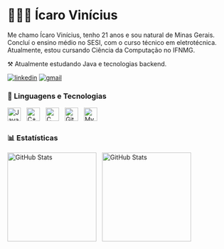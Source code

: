 # 👩🏻‍💻 Ícaro Vinícius

Me chamo Ícaro Vinícius, tenho 21 anos e sou natural de Minas Gerais. Concluí o ensino médio no SESI, com o curso técnico em eletrotécnica. Atualmente, estou cursando Ciência da Computação no IFNMG. 

⚒️ Atualmente estudando Java e tecnologias backend.

[![linkedin](https://img.shields.io/badge/LinkedIn-0077B5?style=for-the-badge&logo=linkedin&logoColor=white)](https://www.linkedin.com/in/ícaro-vinícius-8b1975232/)
[![gmail](https://img.shields.io/badge/Gmail-D14836?style=for-the-badge&logo=gmail&logoColor=white)](mailto:icaro.v84@gmail.com)


### 🤖 Linguagens e Tecnologias

<img 
    align="left" 
    alt="Java" 
    title="Java"
    width="30px" 
    style="padding-right: 10px;" 
    src="https://cdn.jsdelivr.net/gh/devicons/devicon@latest/icons/java/java-original.svg" 
/>
<img 
    align="left" 
    alt="C++" 
    title="C++"
    width="30px" 
    style="padding-right: 10px;" 
    src="https://cdn.jsdelivr.net/gh/devicons/devicon@latest/icons/cplusplus/cplusplus-original.svg" 
/>
<img 
    align="left" 
    alt="C" 
    title="C"
    width="30px" 
    style="padding-right: 10px;" 
    src="https://cdn.jsdelivr.net/gh/devicons/devicon@latest/icons/c/c-original.svg" 
/>
<img 
    align="left" 
    alt="Git" 
    title="Git"
    width="30px" 
    style="padding-right: 10px;" 
    src="https://cdn.jsdelivr.net/gh/devicons/devicon@latest/icons/git/git-original.svg" 
/>
<img 
    align="left" 
    alt="MySQL" 
    title="MySQL"
    width="30px" 
    style="padding-right: 10px;" 
    src="https://cdn.jsdelivr.net/gh/devicons/devicon@latest/icons/mysql/mysql-original.svg" 
/>

<br/>
<br/>



### 📊 Estatísticas

<p>
  <img 
    align="left" 
    alt="GitHub Stats" 
    height="200" 
    style="padding-right: 10px;" 
    src="https://github-readme-stats.vercel.app/api?username=icaroivcd&show_icons=true&theme=tokyonight&include_all_commits=true&locale=pt-br" 
  />

<img 
      align="left" 
      alt="GitHub Stats" 
      height="200" 
      src="https://github-readme-stats.vercel.app/api/top-langs/?username=icaroivcd&theme=tokyonight&layout=compact&custom_title=Tecnologias&langs_count=9" 
  />

</p>
